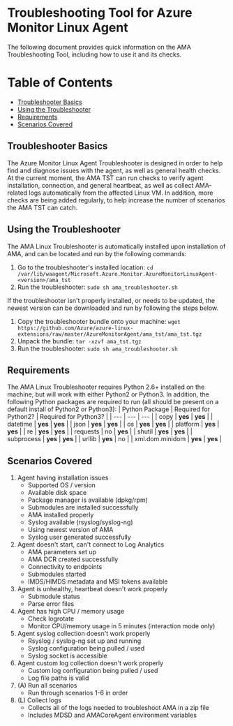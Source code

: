# Troubleshooting Tool for Azure Monitor Linux Agent
The following document provides quick information on the AMA Troubleshooting Tool, including how to use it and its checks.

# Table of Contents
- [Troubleshooter Basics](#troubleshooter-basics)
- [Using the Troubleshooter](#using-the-troubleshooter)
- [Requirements](#requirements)
- [Scenarios Covered](#scenarios-covered)

## Troubleshooter Basics

The Azure Monitor Linux Agent Troubleshooter is designed in order to help find and diagnose issues with the agent, as well as general health checks. At the current moment, the AMA TST can run checks to verify agent installation, connection, and general heartbeat, as well as collect AMA-related logs automatically from the affected Linux VM. In addition, more checks are being added regularly, to help increase the number of scenarios the AMA TST can catch.

## Using the Troubleshooter

The AMA Linux Troubleshooter is automatically installed upon installation of AMA, and can be located and run by the following commands:
1. Go to the troubleshooter's installed location: `cd /var/lib/waagent/Microsoft.Azure.Monitor.AzureMonitorLinuxAgent-<version>/ama_tst`
2. Run the troubleshooter: `sudo sh ama_troubleshooter.sh`

If the troubleshooter isn't properly installed, or needs to be updated, the newest version can be downloaded and run by following the steps below.

1. Copy the troubleshooter bundle onto your machine: `wget https://github.com/Azure/azure-linux-extensions/raw/master/AzureMonitorAgent/ama_tst/ama_tst.tgz`
2. Unpack the bundle: `tar -xzvf ama_tst.tgz`
3. Run the troubleshooter: `sudo sh ama_troubleshooter.sh`

## Requirements

The AMA Linux Troubleshooter requires Python 2.6+ installed on the machine, but will work with either Python2 or Python3. In addition, the following Python packages are required to run (all should be present on a default install of Python2 or Python3):
| Python Package | Required for Python2? | Required for Python3? |
| --- | --- | --- |
| copy | **yes** | **yes** |
| datetime | **yes** | **yes** |
| json | **yes** | **yes** |
| os | **yes** | **yes** |
| platform | **yes** | **yes** |
| re | **yes** | **yes** |
| requests | no | **yes** |
| shutil | **yes** | **yes** |
| subprocess | **yes** | **yes** |
| urllib | **yes** | no |
| xml.dom.minidom | **yes** | **yes** |

## Scenarios Covered

1. Agent having installation issues
	* Supported OS / version
	* Available disk space
	* Package manager is available (dpkg/rpm)
	* Submodules are installed successfully
	* AMA installed properly
	* Syslog available (rsyslog/syslog-ng)
	* Using newest version of AMA
	* Syslog user generated successfully
2. Agent doesn't start, can't connect to Log Analytics
  	* AMA parameters set up
  	* AMA DCR created successfully
  	* Connectivity to endpoints
  	* Submodules started
  	* IMDS/HIMDS metadata and MSI tokens available
3. Agent is unhealthy, heartbeat doesn't work properly
  	* Submodule status
  	* Parse error files
4. Agent has high CPU / memory usage
	* Check logrotate
	* Monitor CPU/memory usage in 5 minutes (interaction mode only)
5.  Agent syslog collection doesn't work properly
	* Rsyslog / syslog-ng set up and running
	* Syslog configuration being pulled / used
	* Syslog socket is accessible
6. Agent custom log collection doesn't work properly
	* Custom log configuration being pulled / used
	* Log file paths is valid
7. (A) Run all scenarios
	* Run through scenarios 1-6 in order
8. (L) Collect logs
	* Collects all of the logs needed to troubleshoot AMA in a zip file
	* Includes MDSD and AMACoreAgent environment variables
